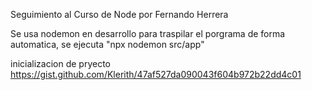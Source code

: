 Seguimiento al Curso de Node por Fernando Herrera

Se usa nodemon en desarrollo para traspilar el porgrama de forma automatica, se ejecuta "npx nodemon src/app"

inicializacion de pryecto https://gist.github.com/Klerith/47af527da090043f604b972b22dd4c01
